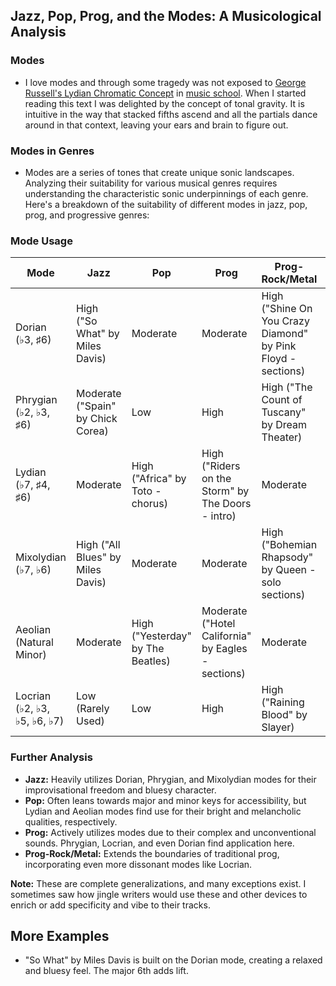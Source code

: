 ## Jazz, Pop, Prog, and the Modes: A Musicological Analysis

### Modes

- I love modes and through some tragedy was not exposed to [George Russell's Lydian Chromatic Concept](https://en.wikipedia.org/wiki/Lydian_Chromatic_Concept_of_Tonal_Organization) in [music school](https://en.wikipedia.org/wiki/State_University_of_New_York_at_Purchase). When I started reading this text I was delighted by the concept of tonal gravity. It is intuitive in the way that stacked fifths ascend and all the partials dance around in that context, leaving your ears and brain to figure out. 
  
### Modes in Genres 

- Modes are a series of tones that create unique sonic landscapes. Analyzing their suitability for various musical genres requires understanding the characteristic sonic underpinnings of each genre. Here's a breakdown of the suitability of different modes in jazz, pop, prog, and progressive genres:

### Mode Usage

| Mode | Jazz | Pop | Prog | Prog-Rock/Metal | Example |
|---|---|---|---|---|---|
| Dorian (♭3, ♯6) | High ("So What" by Miles Davis) | Moderate | Moderate | High ("Shine On You Crazy Diamond" by Pink Floyd - sections) |  |
| Phrygian (♭2, ♭3, ♯6) | Moderate ("Spain" by Chick Corea) | Low | High | High ("The Count of Tuscany" by Dream Theater) |  |
| Lydian (♭7, ♯4, ♯6) | Moderate | High ("Africa" by Toto - chorus) | High ("Riders on the Storm" by The Doors - intro) | Moderate |  |
| Mixolydian (♭7, ♭6) | High ("All Blues" by Miles Davis) | Moderate | Moderate | High ("Bohemian Rhapsody" by Queen - solo sections) |  |
| Aeolian (Natural Minor) | Moderate | High ("Yesterday" by The Beatles) | Moderate ("Hotel California" by Eagles - sections) | Moderate |  |
| Locrian (♭2, ♭3, ♭5, ♭6, ♭7) | Low (Rarely Used) | Low | High | High ("Raining Blood" by Slayer) |  |

<p>

### Further Analysis

* **Jazz:** Heavily utilizes Dorian, Phrygian, and Mixolydian modes for their improvisational freedom and bluesy character.
* **Pop:** Often leans towards major and minor keys for accessibility, but Lydian and Aeolian modes find use for their bright and melancholic qualities, respectively.
* **Prog:** Actively utilizes modes due to their complex and unconventional sounds. Phrygian, Locrian, and even Dorian find application here.
* **Prog-Rock/Metal:** Extends the boundaries of traditional prog, incorporating even more dissonant modes like Locrian.

**Note:** These are complete generalizations, and many exceptions exist. I sometimes saw how jingle writers would use these and other devices to enrich or add specificity and vibe to their tracks. 

## More Examples

* "So What" by Miles Davis is built on the Dorian mode, creating a relaxed and bluesy feel. The major 6th adds lift.